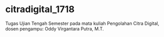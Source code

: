 # citradigital_1718
Tugas Ujian Tengah Semester pada mata kuliah Pengolahan Citra Digital, dosen pengampu: Oddy Virgantara Putra, M.T.
